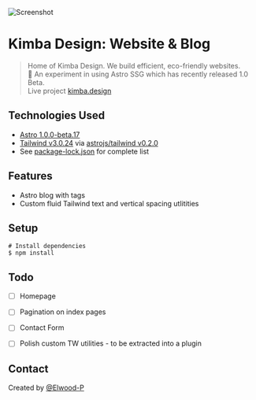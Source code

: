 ![Screenshot](./img/screenshot.png)

# Kimba Design: Website & Blog
> Home of Kimba Design. We build efficient, eco-friendly websites.  
> 🚀 An experiment in using Astro SSG which has recently released 1.0 Beta.  
> Live project [kimba.design](https://kimba.design)  


## Technologies Used
- [Astro 1.0.0-beta.17](https://github.com/withastro/astro)
- [Tailwind v3.0.24](https://github.com/tailwindlabs/tailwindcss) via [astrojs/tailwind v0.2.0](https://github.com/withastro/astro/tree/main/packages/integrations/tailwind)
- See [package-lock.json](https://github.com/Elwood-P/Kimba-Astro/blob/main/package-lock.json) for complete list


## Features
- Astro blog with tags
- Custom fluid Tailwind text and vertical spacing utlitities


## Setup
```
# Install dependencies
$ npm install
```


## Todo
- [ ] Homepage
- [ ] Pagination on index pages
- [ ] Contact Form
- [ ] Polish custom TW utilities - to be extracted into a plugin  


## Contact
Created by [@Elwood-P](https://kimba.design)
